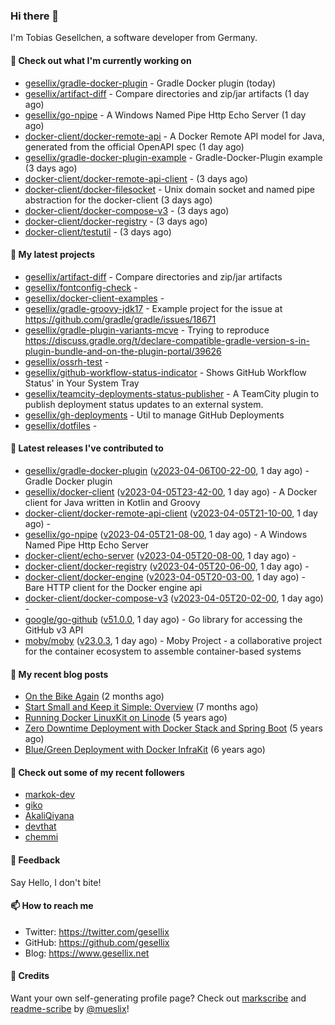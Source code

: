 ### Hi there 👋

I'm Tobias Gesellchen, a software developer from Germany.

#### 👷 Check out what I'm currently working on

- [gesellix/gradle-docker-plugin](https://github.com/gesellix/gradle-docker-plugin) - Gradle Docker plugin (today)
- [gesellix/artifact-diff](https://github.com/gesellix/artifact-diff) - Compare directories and zip/jar artifacts (1 day ago)
- [gesellix/go-npipe](https://github.com/gesellix/go-npipe) - A Windows Named Pipe Http Echo Server (1 day ago)
- [docker-client/docker-remote-api](https://github.com/docker-client/docker-remote-api) - A Docker Remote API model for Java, generated from the official OpenAPI spec (1 day ago)
- [gesellix/gradle-docker-plugin-example](https://github.com/gesellix/gradle-docker-plugin-example) - Gradle-Docker-Plugin example (3 days ago)
- [docker-client/docker-remote-api-client](https://github.com/docker-client/docker-remote-api-client) -  (3 days ago)
- [docker-client/docker-filesocket](https://github.com/docker-client/docker-filesocket) - Unix domain socket and named pipe abstraction for the docker-client (3 days ago)
- [docker-client/docker-compose-v3](https://github.com/docker-client/docker-compose-v3) -  (3 days ago)
- [docker-client/docker-registry](https://github.com/docker-client/docker-registry) -  (3 days ago)
- [docker-client/testutil](https://github.com/docker-client/testutil) -  (3 days ago)

#### 🌱 My latest projects

- [gesellix/artifact-diff](https://github.com/gesellix/artifact-diff) - Compare directories and zip/jar artifacts
- [gesellix/fontconfig-check](https://github.com/gesellix/fontconfig-check) - 
- [gesellix/docker-client-examples](https://github.com/gesellix/docker-client-examples) - 
- [gesellix/gradle-groovy-jdk17](https://github.com/gesellix/gradle-groovy-jdk17) - Example project for the issue at https://github.com/gradle/gradle/issues/18671
- [gesellix/gradle-plugin-variants-mcve](https://github.com/gesellix/gradle-plugin-variants-mcve) - Trying to reproduce https://discuss.gradle.org/t/declare-compatible-gradle-version-s-in-plugin-bundle-and-on-the-plugin-portal/39626
- [gesellix/ossrh-test](https://github.com/gesellix/ossrh-test) - 
- [gesellix/github-workflow-status-indicator](https://github.com/gesellix/github-workflow-status-indicator) - Shows GitHub Workflow Status&#39; in Your System Tray
- [gesellix/teamcity-deployments-status-publisher](https://github.com/gesellix/teamcity-deployments-status-publisher) - A TeamCity plugin to publish deployment status updates to an external system.
- [gesellix/gh-deployments](https://github.com/gesellix/gh-deployments) - Util to manage GitHub Deployments
- [gesellix/dotfiles](https://github.com/gesellix/dotfiles) - 

#### 🔭 Latest releases I've contributed to

- [gesellix/gradle-docker-plugin](https://github.com/gesellix/gradle-docker-plugin) ([v2023-04-06T00-22-00](https://github.com/gesellix/gradle-docker-plugin/releases/tag/v2023-04-06T00-22-00), 1 day ago) - Gradle Docker plugin
- [gesellix/docker-client](https://github.com/gesellix/docker-client) ([v2023-04-05T23-42-00](https://github.com/gesellix/docker-client/releases/tag/v2023-04-05T23-42-00), 1 day ago) - A Docker client for Java written in Kotlin and Groovy
- [docker-client/docker-remote-api-client](https://github.com/docker-client/docker-remote-api-client) ([v2023-04-05T21-10-00](https://github.com/docker-client/docker-remote-api-client/releases/tag/v2023-04-05T21-10-00), 1 day ago) - 
- [gesellix/go-npipe](https://github.com/gesellix/go-npipe) ([v2023-04-05T21-08-00](https://github.com/gesellix/go-npipe/releases/tag/v2023-04-05T21-08-00), 1 day ago) - A Windows Named Pipe Http Echo Server
- [docker-client/echo-server](https://github.com/docker-client/echo-server) ([v2023-04-05T20-08-00](https://github.com/docker-client/echo-server/releases/tag/v2023-04-05T20-08-00), 1 day ago) - 
- [docker-client/docker-registry](https://github.com/docker-client/docker-registry) ([v2023-04-05T20-06-00](https://github.com/docker-client/docker-registry/releases/tag/v2023-04-05T20-06-00), 1 day ago) - 
- [docker-client/docker-engine](https://github.com/docker-client/docker-engine) ([v2023-04-05T20-03-00](https://github.com/docker-client/docker-engine/releases/tag/v2023-04-05T20-03-00), 1 day ago) - Bare HTTP client for the Docker engine api
- [docker-client/docker-compose-v3](https://github.com/docker-client/docker-compose-v3) ([v2023-04-05T20-02-00](https://github.com/docker-client/docker-compose-v3/releases/tag/v2023-04-05T20-02-00), 1 day ago) - 
- [google/go-github](https://github.com/google/go-github) ([v51.0.0](https://github.com/google/go-github/releases/tag/v51.0.0), 1 day ago) - Go library for accessing the GitHub v3 API
- [moby/moby](https://github.com/moby/moby) ([v23.0.3](https://github.com/moby/moby/releases/tag/v23.0.3), 1 day ago) - Moby Project - a collaborative project for the container ecosystem to assemble container-based systems

#### 📜 My recent blog posts

- [On the Bike Again](https://www.gesellix.net/post/on-the-bike-again/) (2 months ago)
- [Start Small and Keep it Simple: Overview](https://www.gesellix.net/post/start-small-keep-it-simple-overview/) (7 months ago)
- [Running Docker LinuxKit on Linode](https://www.gesellix.net/post/running-docker-linuxkit-on-linode/) (5 years ago)
- [Zero Downtime Deployment with Docker Stack and Spring Boot](https://www.gesellix.net/post/zero-downtime-deployment-with-docker-stack-and-spring-boot/) (5 years ago)
- [Blue/Green Deployment with Docker InfraKit](https://www.gesellix.net/post/blue-green-deployment-with-docker-infrakit/) (6 years ago)



#### 👯 Check out some of my recent followers

- [markok-dev](https://github.com/markok-dev)
- [giko](https://github.com/giko)
- [AkaliQiyana](https://github.com/AkaliQiyana)
- [devthat](https://github.com/devthat)
- [chemmi](https://github.com/chemmi)

#### 💬 Feedback

Say Hello, I don't bite!

#### 📫 How to reach me

- Twitter: https://twitter.com/gesellix
- GitHub: https://github.com/gesellix
- Blog: https://www.gesellix.net

#### 🙇 Credits

Want your own self-generating profile page? Check out [markscribe](https://github.com/muesli/markscribe)
and [readme-scribe](https://github.com/muesli/readme-scribe) by [@mueslix](https://twitter.com/mueslix)!
